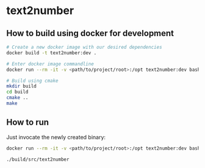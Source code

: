 # text2number

## How to build using docker for development
```bash
# Create a new docker image with our desired dependencies
docker build -t text2number:dev .

# Enter docker image commandline 
docker run --rm -it -v <path/to/project/root>:/opt text2number:dev bash

# Build using cmake
mkdir build
cd build
cmake ..
make
```

## How to run

Just invocate the newly created binary:
```bash
docker run --rm -it -v <path/to/project/root>:/opt text2number:dev bash

./build/src/text2number
```
